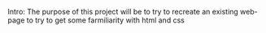 Intro: The purpose of this project will be to try to recreate an existing web-page to try to get some farmiliarity with html and css
